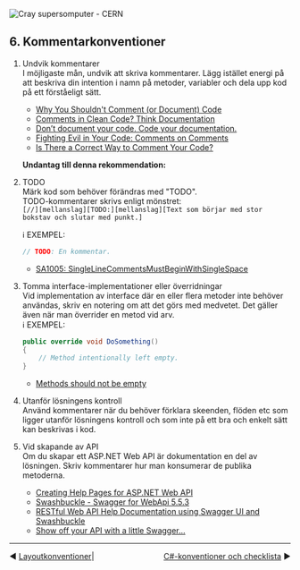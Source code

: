 ![Cray supersomputer - CERN](Bilder/Cray-supercomputer-CERN.jpg)

## 6. Kommentarkonventioner

1. Undvik kommentarer   
I möjligaste mån, undvik att skriva kommentarer. Lägg istället energi på att beskriva din intention i namn på metoder,  variabler och dela upp kod på ett förståeligt sätt. 

    * <a href="https://visualstudiomagazine.com/articles/2013/06/01/roc-rocks.aspx" target="_blank">Why You Shouldn't Comment (or Document) Code</a>
    * [Comments in Clean Code? Think Documentation](http://www.daedtech.com/comments-clean-code-think-documentation/)
    * [Don’t document your code. Code your documentation.](https://dev.to/raddikx/dont-document-your-code-code-your-documentation)
    * [Fighting Evil in Your Code: Comments on Comments](https://www.simple-talk.com/opinion/opinion-pieces/fighting-evil-code-comments-comments/)
    * <a href="https://www.daedtech.com/correct-way-comment-code/" target="_blank">Is There a Correct Way to Comment Your Code?</a>

    **Undantag till denna rekommendation:**
1. TODO   
Märk kod som behöver förändras med "TODO".   
TODO-kommentarer skrivs enligt mönstret:  
    `[//][mellanslag][TODO:][mellanslag][Text som börjar med stor bokstav och slutar med punkt.]`

    &#x2139; EXEMPEL:
    ```csharp
    // TODO: En kommentar.
    ```
    * [SA1005: SingleLineCommentsMustBeginWithSingleSpace](http://stylecop.soyuz5.com/SA1005.html)

1. Tomma interface-implementationer eller överridningar   
Vid implementation av interface där en eller flera metoder inte behöver användas, skriv en notering om att det görs med medvetet. Det gäller även när man överrider en metod vid arv.   
    &#x2139; EXEMPEL:

    ```csharp
    public override void DoSomething()
    {
        // Method intentionally left empty.
    }
    ```
    * [Methods should not be empty](https://rules.sonarsource.com/csharp/RSPEC-1186)

1. Utanför lösningens kontroll   
Använd kommentarer när du behöver förklara skeenden, flöden etc som ligger utanför lösningens kontroll och som inte på ett bra och enkelt sätt kan beskrivas i kod.

1. Vid skapande av API  
Om du skapar ett ASP.NET Web API är dokumentation en del av lösningen. Skriv kommentarer hur man konsumerar de publika metoderna.

    * [Creating Help Pages for ASP.NET Web API](https://docs.microsoft.com/en-us/aspnet/web-api/overview/getting-started-with-aspnet-web-api/creating-api-help-pages) 
    * [Swashbuckle - Swagger for WebApi 5.5.3](https://github.com/domaindrivendev/Swashbuckle)
    * [RESTful Web API Help Documentation using Swagger UI and Swashbuckle](https://www.codeproject.com/Articles/1078249/RESTful-Web-API-Help-Documentation-using-Swagger-U)
    * <a href="Show off your API with a little Swagger..." target="_blank">Show off your API with a little Swagger...</a>
   
    
***
<span style="float:left">&#x25C0; <a href="05-Layoutkonventioner.md">Layoutkonventioner</a></span>  |  <span style="float:right"><a href="07-CSharp-konventioner_och_checklista.md">C#-konventioner och checklista</a> &#x25B6;</span>

